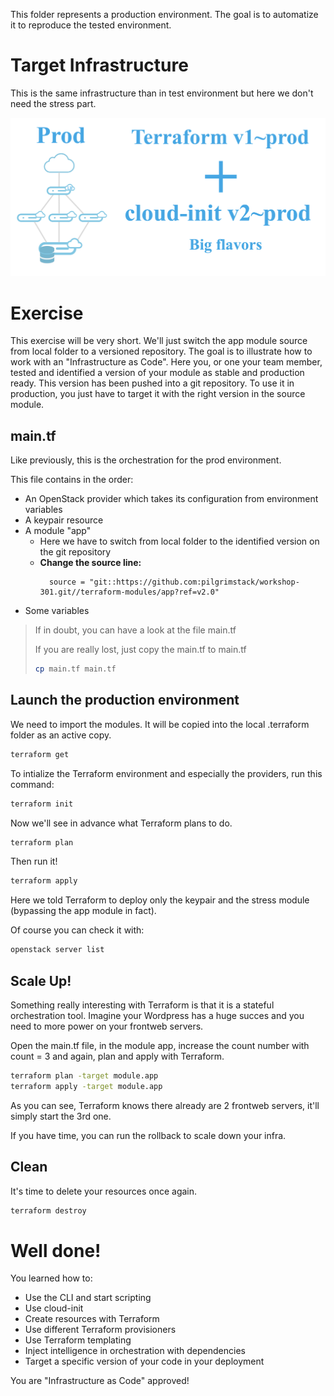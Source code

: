 This folder represents a production environment. The goal is to automatize it to reproduce the tested environment.

# Target Infrastructure

This is the same infrastructure than in test environment but here we don't need the stress part.

![Test architecture](./content/arch.png)

# Exercise

This exercise will be very short. We'll just switch the app module source from local folder to a versioned repository. The goal is to illustrate how to work with an "Infrastructure as Code". Here you, or one your team member, tested and identified a version of your module as stable and production ready. This version has been pushed into a git repository. To use it in production, you just have to target it with the right version in the source module.

## main.tf

Like previously, this is the orchestration for the prod environment.

This file contains in the order:

  * An OpenStack provider which takes its configuration from environment variables
  * A keypair resource
  * A module "app"
    * Here we have to switch from local folder to the identified version on the git repository
    * **Change the source line:**
      ```
        source = "git::https://github.com:pilgrimstack/workshop-301.git//terraform-modules/app?ref=v2.0"
      ```
  * Some variables

> If in doubt, you can have a look at the file main.tf
>
> If you are really lost, just copy the main.tf to main.tf
> ```bash
> cp main.tf main.tf
> ```

## Launch the production environment

We need to import the modules. It will be copied into the local .terraform folder as an active copy.
```bash
terraform get
```

To intialize the Terraform environment and especially the providers, run this command:
```bash
terraform init
```

Now we'll see in advance what Terraform plans to do.
```bash
terraform plan
```

Then run it!
```bash
terraform apply
```

Here we told Terraform to deploy only the keypair and the stress module (bypassing the app module in fact).

Of course you can check it with:
```bash
openstack server list
```

## Scale Up!

Something really interesting with Terraform is that it is a stateful orchestration tool. Imagine your Wordpress has a huge succes and you need to more power on your frontweb servers.

Open the main.tf file, in the module app, increase the count number with count = 3 and again, plan and apply with Terraform.

```bash
terraform plan -target module.app
terraform apply -target module.app
```

As you can see, Terraform knows there already are 2 frontweb servers, it'll simply start the 3rd one.

If you have time, you can run the rollback to scale down your infra.

## Clean

It's time to delete your resources once again.

```bash
terraform destroy
```

# Well done!

You learned how to:
  * Use the CLI and start scripting
  * Use cloud-init
  * Create resources with Terraform
  * Use different Terraform provisioners
  * Use Terraform templating
  * Inject intelligence in orchestration with dependencies
  * Target a specific version of your code in your deployment

You are "Infrastructure as Code" approved!
